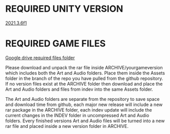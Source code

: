 # REQUIRED UNITY VERSION

[2021.3.6f1](https://unity3d.com/get-unity/download/archive)

# REQUIRED GAME FILES

[Google drive required files folder](https://drive.google.com/drive/folders/1Fmk51no5zMM1RoDwmtN9M_cGrVx9BoQL?usp=sharing)

Please download and unpack the rar file inside ARCHIVE/yourgameversion which includes both the Art and Audio folders. Place them inside the Assets folder in the branch of the repo you have pulled from the github repository. If no version files exist at the ARCHIVE folder then download and place the Art and Audio folders and files from indev into the same Assets folder.

The Art and Audio folders are separate from the repository to save space and download time from github, each major new release will include a new rar package in the ARCHIVE folder, each indev update will include the current changes in the INDEV folder in uncompressed Art and Audio folders. Every finished versions Art and Audio files will be turned into a new rar file and placed inside a new version folder in ARCHIVE.
